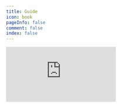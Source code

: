 ```yaml
---
title: Guide
icon: book
pageInfo: false
comment: false
index: false
---
```


<div class="video-container">
    <iframe class="youtube-video" src="https://www.youtube.com/embed/QHO1OeUj21o?si=l9bhx5Gdl_wJS4AH" title="YouTube video player" frameborder="0" allow="accelerometer; autoplay; clipboard-write; encrypted-media; gyroscope; picture-in-picture; web-share" referrerpolicy="strict-origin-when-cross-origin" allowfullscreen></iframe>
</div>

<Catalog />
